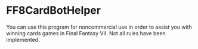 # FF8CardBotHelper
You can use this program for noncommercial use in order to assist you with winning cards games in Final Fantasy VII. Not all rules have been implemented.
